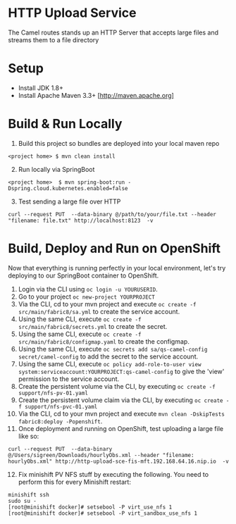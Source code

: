 HTTP Upload Service
========================================================

The Camel routes stands up an HTTP Server that accepts large files and streams them to a file directory


Setup
==============================

- Install JDK 1.8+
- Install Apache Maven 3.3+ [http://maven.apache.org]

Build & Run Locally
==============================

1. Build this project so bundles are deployed into your local maven repo

```
<project home> $ mvn clean install
```
2. Run locally via SpringBoot

```
<project home>  $ mvn spring-boot:run -Dspring.cloud.kubernetes.enabled=false
```
3. Test sending a large file over HTTP

```
curl --request PUT  --data-binary @/path/to/your/file.txt --header "filename: file.txt" http://localhost:8123  -v
```

Build, Deploy and Run on OpenShift
==============================

Now that everything is running perfectly in your local environment, let's try deploying to our SpringBoot container to OpenShift.

1. Login via the CLI using `oc login -u YOURUSERID`.
2. Go to your project `oc new-project YOURPROJECT`
3. Via the CLI, cd to your mvn project and execute `oc create -f src/main/fabric8/sa.yml` to create the service account.
4. Using the same CLI, execute `oc create -f src/main/fabric8/secrets.yml` to create the secret.
5. Using the same CLI, execute `oc create -f src/main/fabric8/configmap.yaml` to create the configmap.
6. Using the same CLI, execute `oc secrets add sa/qs-camel-config secret/camel-config` to add the secret to the service account.
7. Using the same CLI, execute `oc policy add-role-to-user view system:serviceaccount:YOURPROJECT:qs-camel-config` to give the 'view' permission to the service account.
8. Create the persistent volume via the CLI, by executing `oc create -f support/nfs-pv-01.yaml`
9. Create the persistent volume claim via the CLI, by executing `oc create -f support/nfs-pvc-01.yaml`
10. Via the CLI, cd to your mvn project and execute `mvn clean -DskipTests fabric8:deploy -Popenshift`.
11. Once deployment and running on OpenShift, test uploading a large file like so:

```
curl --request PUT  --data-binary @/Users/sigreen/Downloads/hourlyObs.xml --header "filename: hourlyObs.xml" http://http-upload-sce-fis-mft.192.168.64.16.nip.io  -v
```
12. Fix minishift PV NFS stuff by executing the following.  You need to perform this for every Minishift restart:
```
minishift ssh
sudo su -
[root@minishift docker]# setsebool -P virt_use_nfs 1
[root@minishift docker]# setsebool -P virt_sandbox_use_nfs 1
```
